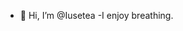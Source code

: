 - 👋 Hi, I’m @Iusetea
-I enjoy breathing.

<!---
Iusetea/Iusetea is a ✨ special ✨ repository because its `README.md` (this file) appears on your GitHub profile.
You can click the Preview link to take a look at your changes.
--->
